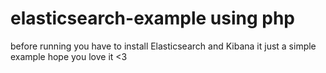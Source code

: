 # elasticsearch-example using php
before running you have to install Elasticsearch and Kibana
it just a simple example hope you love it <3 

